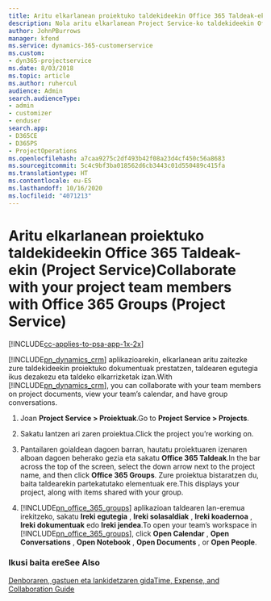```yaml
---
title: Aritu elkarlanean proiektuko taldekideekin Office 365 Taldeak-ekin
description: Nola aritu elkarlanean Project Service-ko taldekideekin Office 365 Taldeak-en bidez
author: JohnPBurrows
manager: kfend
ms.service: dynamics-365-customerservice
ms.custom:
- dyn365-projectservice
ms.date: 8/03/2018
ms.topic: article
ms.author: ruhercul
audience: Admin
search.audienceType:
- admin
- customizer
- enduser
search.app:
- D365CE
- D365PS
- ProjectOperations
ms.openlocfilehash: a7caa9275c2df493b42f08a23d4cf450c56a8683
ms.sourcegitcommit: 5c4c9bf3ba018562d6cb3443c01d550489c415fa
ms.translationtype: HT
ms.contentlocale: eu-ES
ms.lasthandoff: 10/16/2020
ms.locfileid: "4071213"
---
```

# <a name="collaborate-with-your-project-team-members-with-office-365-groups-project-service"></a><span data-ttu-id="00479-103">Aritu elkarlanean proiektuko taldekideekin Office 365 Taldeak-ekin (Project Service)</span><span class="sxs-lookup"><span data-stu-id="00479-103">Collaborate with your project team members with Office 365 Groups (Project Service)</span></span>

[!INCLUDE[cc-applies-to-psa-app-1x-2x](../includes/cc-applies-to-psa-app-1x-2x.md)]

<span data-ttu-id="00479-104">[!INCLUDE[pn_dynamics_crm](../includes/pn-dynamics-crm.md)] aplikazioarekin, elkarlanean aritu zaitezke zure taldekideekin proiektuko dokumentuak prestatzen, taldearen egutegia ikus dezakezu eta taldeko elkarrizketak izan.</span><span class="sxs-lookup"><span data-stu-id="00479-104">With [!INCLUDE[pn_dynamics_crm](../includes/pn-dynamics-crm.md)], you can collaborate with your team members on project documents, view your team’s calendar, and have group conversations.</span></span>  
  
1. <span data-ttu-id="00479-105">Joan **Project Service > Proiektuak**.</span><span class="sxs-lookup"><span data-stu-id="00479-105">Go to **Project Service > Projects**.</span></span>  
  
2. <span data-ttu-id="00479-106">Sakatu lantzen ari zaren proiektua.</span><span class="sxs-lookup"><span data-stu-id="00479-106">Click the project you’re working on.</span></span>  
  
3. <span data-ttu-id="00479-107">Pantailaren goialdean dagoen barran, hautatu proiektuaren izenaren alboan dagoen beherako gezia eta sakatu **Office 365 Taldeak**.</span><span class="sxs-lookup"><span data-stu-id="00479-107">In the bar across the top of the screen, select the down arrow next to the project name, and then click **Office 365 Groups**.</span></span> <span data-ttu-id="00479-108">Zure proiektua bistaratzen du, baita taldearekin partekatutako elementuak ere.</span><span class="sxs-lookup"><span data-stu-id="00479-108">This displays your project, along with items shared with your group.</span></span>  
  
4. <span data-ttu-id="00479-109">[!INCLUDE[pn_office_365_groups](../includes/pn-office-365-groups.md)] aplikazioan taldearen lan-eremua irekitzeko, sakatu **Ireki egutegia** , **Ireki solasaldiak** , **Ireki koadernoa** , **Ireki dokumentuak** edo **Ireki jendea**.</span><span class="sxs-lookup"><span data-stu-id="00479-109">To open your team’s workspace in [!INCLUDE[pn_office_365_groups](../includes/pn-office-365-groups.md)], click **Open Calendar** , **Open Conversations** , **Open Notebook** , **Open Documents** , or **Open People**.</span></span>  
  
### <a name="see-also"></a><span data-ttu-id="00479-110">Ikusi baita ere</span><span class="sxs-lookup"><span data-stu-id="00479-110">See Also</span></span>  
 [<span data-ttu-id="00479-111">Denboraren, gastuen eta lankidetzaren gida</span><span class="sxs-lookup"><span data-stu-id="00479-111">Time, Expense, and Collaboration Guide</span></span>](../psa/time-expense-collaboration-guide.md)
